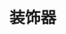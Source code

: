 <!--
 * @Author: xinxu
 * @Date: 2022-08-18 10:57:30
 * @LastEditors: xinxu
 * @LastEditTime: 2022-08-18 10:57:38
 * @FilePath: /azzlzzxz.github.io/docs/typescript/decorator.md
-->

# 装饰器
